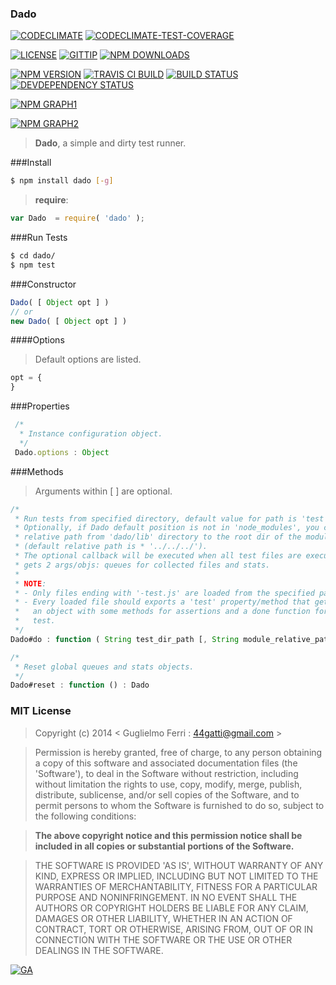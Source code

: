 ### Dado

[![CODECLIMATE](http://img.shields.io/codeclimate/github/rootslab/dado.svg?style=flat)](https://codeclimate.com/github/rootslab/dado)
[![CODECLIMATE-TEST-COVERAGE](http://img.shields.io/codeclimate/coverage/github/rootslab/dado.svg?style=flat)](https://codeclimate.com/github/rootslab/dado)

[![LICENSE](http://img.shields.io/badge/license-MIT-blue.svg?style=flat)](https://github.com/rootslab/dado#mit-license)
[![GITTIP](http://img.shields.io/gittip/rootslab.svg?style=flat)](https://www.gittip.com/rootslab/)
[![NPM DOWNLOADS](http://img.shields.io/npm/dm/dado.svg?style=flat)](http://npm-stat.com/charts.html?package=dado)

[![NPM VERSION](http://img.shields.io/npm/v/dado.svg?style=flat)](https://www.npmjs.org/package/dado)
[![TRAVIS CI BUILD](http://img.shields.io/travis/rootslab/dado.svg?style=flat)](http://travis-ci.org/rootslab/dado)
[![BUILD STATUS](http://img.shields.io/david/rootslab/dado.svg?style=flat)](https://david-dm.org/rootslab/dado)
[![DEVDEPENDENCY STATUS](http://img.shields.io/david/dev/rootslab/dado.svg?style=flat)](https://david-dm.org/rootslab/dado#info=devDependencies)

[![NPM GRAPH1](https://nodei.co/npm-dl/dado.png)](https://nodei.co/npm/dado/)

[![NPM GRAPH2](https://nodei.co/npm/dado.png?downloads=true&downloadRank=true&stars=true)](https://nodei.co/npm/dado/)

> __Dado__, a simple and dirty test runner.

###Install

```bash
$ npm install dado [-g]
```

> __require__:

```javascript
var Dado  = require( 'dado' );
```

###Run Tests

```bash
$ cd dado/
$ npm test
```

###Constructor

```javascript
Dado( [ Object opt ] )
// or
new Dado( [ Object opt ] )
```

####Options

> Default options are listed.

```javascript
opt = {
}
```

###Properties

```javascript
 /*
  * Instance configuration object.
  */
 Dado.options : Object
```

###Methods

> Arguments within [ ] are optional.

```javascript
/*
 * Run tests from specified directory, default value for path is 'test' (or './test').
 * Optionally, if Dado default position is not in 'node_modules', you can specify the
 * relative path from 'dado/lib' directory to the root dir of the module to test
 * (default relative path is * '../../../').
 * The optional callback will be executed when all test files are executed, this function
 * gets 2 args/objs: queues for collected files and stats.
 *
 * NOTE:
 * - Only files ending with '-test.js' are loaded from the specified path/dir.
 * - Every loaded file should exports a 'test' property/method that gets 2 arguments,
 *   an object with some methods for assertions and a done function for exiting from
 *   test.
 */
Dado#do : function ( String test_dir_path [, String module_relative_path [, Function callback ] ] ) : undefined

/*
 * Reset global queues and stats objects.
 */
Dado#reset : function () : Dado
```

### MIT License

> Copyright (c) 2014 &lt; Guglielmo Ferri : 44gatti@gmail.com &gt;

> Permission is hereby granted, free of charge, to any person obtaining
> a copy of this software and associated documentation files (the
> 'Software'), to deal in the Software without restriction, including
> without limitation the rights to use, copy, modify, merge, publish,
> distribute, sublicense, and/or sell copies of the Software, and to
> permit persons to whom the Software is furnished to do so, subject to
> the following conditions:

> __The above copyright notice and this permission notice shall be
> included in all copies or substantial portions of the Software.__

> THE SOFTWARE IS PROVIDED 'AS IS', WITHOUT WARRANTY OF ANY KIND,
> EXPRESS OR IMPLIED, INCLUDING BUT NOT LIMITED TO THE WARRANTIES OF
> MERCHANTABILITY, FITNESS FOR A PARTICULAR PURPOSE AND NONINFRINGEMENT.
> IN NO EVENT SHALL THE AUTHORS OR COPYRIGHT HOLDERS BE LIABLE FOR ANY
> CLAIM, DAMAGES OR OTHER LIABILITY, WHETHER IN AN ACTION OF CONTRACT,
> TORT OR OTHERWISE, ARISING FROM, OUT OF OR IN CONNECTION WITH THE
> SOFTWARE OR THE USE OR OTHER DEALINGS IN THE SOFTWARE.

[![GA](https://ga-beacon.appspot.com/UA-53998692-1/dado/Readme?pixel)](https://github.com/igrigorik/ga-beacon)